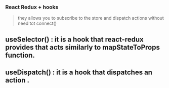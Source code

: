 ### React Redux + hooks
> they allows you to subscribe to the store and dispatch actions without need tot connect()


## useSelector() : it is a hook that react-redux provides that acts similarly to mapStateToProps function.


## useDispatch() : it is a hook that dispatches an action .


